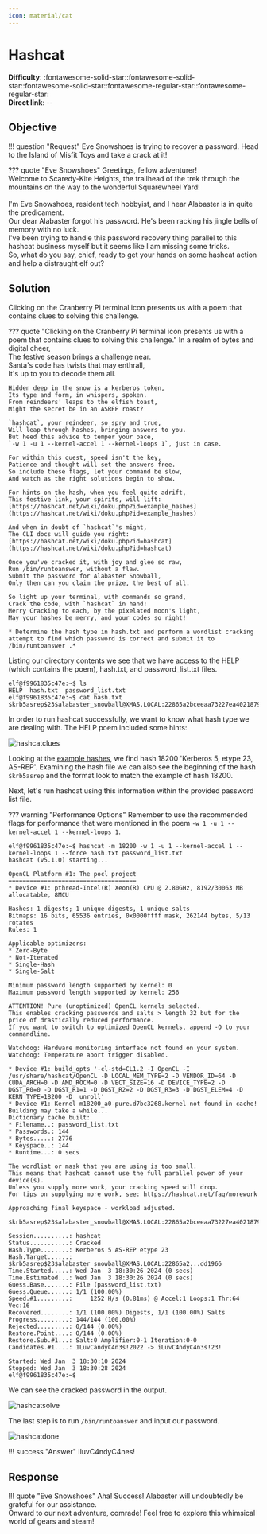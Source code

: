 ```yaml
---
icon: material/cat
---
```


# Hashcat

**Difficulty**: :fontawesome-solid-star::fontawesome-solid-star::fontawesome-solid-star::fontawesome-regular-star::fontawesome-regular-star:<br/>
**Direct link**: --

## Objective

!!! question "Request"
    Eve Snowshoes is trying to recover a password. Head to the Island of Misfit Toys and take a crack at it!

??? quote "Eve Snowshoes"
    Greetings, fellow adventurer!<br/>Welcome to Scaredy-Kite Heights, the trailhead of the trek through the mountains on the way to the wonderful Squarewheel Yard!<br/><br/>
    I'm Eve Snowshoes, resident tech hobbyist, and I hear Alabaster is in quite the predicament.<br/>Our dear Alabaster forgot his password. He's been racking his jingle bells of memory with no luck.<br/>I've been trying to handle this password recovery thing parallel to this hashcat business myself but it seems like I am missing some tricks.<br/>So, what do you say, chief, ready to get your hands on some hashcat action and help a distraught elf out?


## Solution

Clicking on the Cranberry Pi terminal icon presents us with a poem that contains clues to solving this challenge.

??? quote "Clicking on the Cranberry Pi terminal icon presents us with a poem that contains clues to solving this challenge."
    In a realm of bytes and digital cheer,  
    The festive season brings a challenge near.  
    Santa's code has twists that may enthrall,  
    It's up to you to decode them all.

    Hidden deep in the snow is a kerberos token,  
    Its type and form, in whispers, spoken.  
    From reindeers' leaps to the elfish toast,  
    Might the secret be in an ASREP roast?

    `hashcat`, your reindeer, so spry and true,  
    Will leap through hashes, bringing answers to you.  
    But heed this advice to temper your pace,  
    `-w 1 -u 1 --kernel-accel 1 --kernel-loops 1`, just in case.

    For within this quest, speed isn't the key,  
    Patience and thought will set the answers free.  
    So include these flags, let your command be slow,  
    And watch as the right solutions begin to show.

    For hints on the hash, when you feel quite adrift,  
    This festive link, your spirits, will lift:  
    [https://hashcat.net/wiki/doku.php?id=example_hashes](https://hashcat.net/wiki/doku.php?id=example_hashes)

    And when in doubt of `hashcat`'s might,  
    The CLI docs will guide you right:  
    [https://hashcat.net/wiki/doku.php?id=hashcat](https://hashcat.net/wiki/doku.php?id=hashcat)

    Once you've cracked it, with joy and glee so raw,  
    Run /bin/runtoanswer, without a flaw.  
    Submit the password for Alabaster Snowball,  
    Only then can you claim the prize, the best of all.

    So light up your terminal, with commands so grand,  
    Crack the code, with `hashcat` in hand!  
    Merry Cracking to each, by the pixelated moon's light,  
    May your hashes be merry, and your codes so right!

    * Determine the hash type in hash.txt and perform a wordlist cracking attempt to find which password is correct and submit it to    /bin/runtoanswer .*

Listing our directory contents we see that we have access to the HELP (which contains the poem), hash.txt, and password_list.txt files.

```
elf@f9961835c47e:~$ ls
HELP  hash.txt  password_list.txt
elf@f9961835c47e:~$ cat hash.txt 
$krb5asrep$23$alabaster_snowball@XMAS.LOCAL:22865a2bceeaa73227ea4021879eda02$8f07417379e610e2dcb0621462fec3675bb5a850aba31837d541e50c622dc5faee60e48e019256e466d29b4d8c43cbf5bf7264b12c21737499cfcb73d95a903005a6ab6d9689ddd2772b908fc0d0aef43bb34db66af1dddb55b64937d3c7d7e93a91a7f303fef96e17d7f5479bae25c0183e74822ac652e92a56d0251bb5d975c2f2b63f4458526824f2c3dc1f1fcbacb2f6e52022ba6e6b401660b43b5070409cac0cc6223a2bf1b4b415574d7132f2607e12075f7cd2f8674c33e40d8ed55628f1c3eb08dbb8845b0f3bae708784c805b9a3f4b78ddf6830ad0e9eafb07980d7f2e270d8dd1966elf@f9961835c47e:~$ 
```

In order to run hashcat successfully, we want to know what hash type we are dealing with. The HELP poem included some hints:

![hashcatclues](../img/objectives/o7/hashcatclues.png)

Looking at the [example hashes](https://hashcat.net/wiki/doku.php?id=example_hashes), we find hash 18200 'Kerberos 5, etype 23, AS-REP'. Examining the hash file we can also see the beginning of the hash `$krb5asrep` and the format look to match the example of hash 18200.

Next, let's run hashcat using this information within the provided password list file. 

??? warning "Performance Options"
    Remember to use the recommended flags for performance that were mentioned in the poem `-w 1 -u 1 --kernel-accel 1 --kernel-loops 1`.

```
elf@f9961835c47e:~$ hashcat -m 18200 -w 1 -u 1 --kernel-accel 1 --kernel-loops 1 --force hash.txt password_list.txt
hashcat (v5.1.0) starting...

OpenCL Platform #1: The pocl project
====================================
* Device #1: pthread-Intel(R) Xeon(R) CPU @ 2.80GHz, 8192/30063 MB allocatable, 8MCU

Hashes: 1 digests; 1 unique digests, 1 unique salts
Bitmaps: 16 bits, 65536 entries, 0x0000ffff mask, 262144 bytes, 5/13 rotates
Rules: 1

Applicable optimizers:
* Zero-Byte
* Not-Iterated
* Single-Hash
* Single-Salt

Minimum password length supported by kernel: 0
Maximum password length supported by kernel: 256

ATTENTION! Pure (unoptimized) OpenCL kernels selected.
This enables cracking passwords and salts > length 32 but for the price of drastically reduced performance.
If you want to switch to optimized OpenCL kernels, append -O to your commandline.

Watchdog: Hardware monitoring interface not found on your system.
Watchdog: Temperature abort trigger disabled.

* Device #1: build_opts '-cl-std=CL1.2 -I OpenCL -I /usr/share/hashcat/OpenCL -D LOCAL_MEM_TYPE=2 -D VENDOR_ID=64 -D CUDA_ARCH=0 -D AMD_ROCM=0 -D VECT_SIZE=16 -D DEVICE_TYPE=2 -D DGST_R0=0 -D DGST_R1=1 -D DGST_R2=2 -D DGST_R3=3 -D DGST_ELEM=4 -D KERN_TYPE=18200 -D _unroll'
* Device #1: Kernel m18200_a0-pure.d7bc3268.kernel not found in cache! Building may take a while...
Dictionary cache built:
* Filename..: password_list.txt
* Passwords.: 144
* Bytes.....: 2776
* Keyspace..: 144
* Runtime...: 0 secs

The wordlist or mask that you are using is too small.
This means that hashcat cannot use the full parallel power of your device(s).
Unless you supply more work, your cracking speed will drop.
For tips on supplying more work, see: https://hashcat.net/faq/morework

Approaching final keyspace - workload adjusted.  

$krb5asrep$23$alabaster_snowball@XMAS.LOCAL:22865a2bceeaa73227ea4021879eda02$8f07417379e610e2dcb0621462fec3675bb5a850aba31837d541e50c622dc5faee60e48e019256e466d29b4d8c43cbf5bf7264b12c21737499cfcb73d95a903005a6ab6d9689ddd2772b908fc0d0aef43bb34db66af1dddb55b64937d3c7d7e93a91a7f303fef96e17d7f5479bae25c0183e74822ac652e92a56d0251bb5d975c2f2b63f4458526824f2c3dc1f1fcbacb2f6e52022ba6e6b401660b43b5070409cac0cc6223a2bf1b4b415574d7132f2607e12075f7cd2f8674c33e40d8ed55628f1c3eb08dbb8845b0f3bae708784c805b9a3f4b78ddf6830ad0e9eafb07980d7f2e270d8dd1966:IluvC4ndyC4nes!
                                                 
Session..........: hashcat
Status...........: Cracked
Hash.Type........: Kerberos 5 AS-REP etype 23
Hash.Target......: $krb5asrep$23$alabaster_snowball@XMAS.LOCAL:22865a2...dd1966
Time.Started.....: Wed Jan  3 18:30:26 2024 (0 secs)
Time.Estimated...: Wed Jan  3 18:30:26 2024 (0 secs)
Guess.Base.......: File (password_list.txt)
Guess.Queue......: 1/1 (100.00%)
Speed.#1.........:     1252 H/s (0.81ms) @ Accel:1 Loops:1 Thr:64 Vec:16
Recovered........: 1/1 (100.00%) Digests, 1/1 (100.00%) Salts
Progress.........: 144/144 (100.00%)
Rejected.........: 0/144 (0.00%)
Restore.Point....: 0/144 (0.00%)
Restore.Sub.#1...: Salt:0 Amplifier:0-1 Iteration:0-0
Candidates.#1....: 1LuvCandyC4n3s!2022 -> iLuvC4ndyC4n3s!23!

Started: Wed Jan  3 18:30:10 2024
Stopped: Wed Jan  3 18:30:28 2024
elf@f9961835c47e:~$ 
```
We can see the cracked password in the output.

![hashcatsolve](../img/objectives/o7/hashcatsolve.png)

The last step is to run `/bin/runtoanswer` and input our password.

![hashcatdone](../img/objectives/o7/hashcatdone.png)

!!! success "Answer"
    IluvC4ndyC4nes!

## Response

!!! quote "Eve Snowshoes"
    Aha! Success! Alabaster will undoubtedly be grateful for our assistance.<br/>
    Onward to our next adventure, comrade! Feel free to explore this whimsical world of gears and steam!

